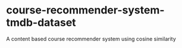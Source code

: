 # course-recommender-system-tmdb-dataset
A content based course recommender system using cosine similarity
